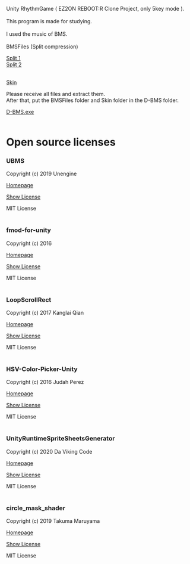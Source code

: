 Unity RhythmGame ( EZ2ON REBOOT:R Clone Project, only 5key mode ).<br/><br/>
This program is made for studying.<br/><br/>
I used the music of BMS.<br/><br/>
BMSFiles (Split compression)

[Split 1](https://drive.google.com/file/d/1MsVWi05RvcjZ_EmvcUKVaqUSgCJb3BoE/view?usp=sharing)<br/>
[Split 2](https://drive.google.com/file/d/1SoAeNFzinZbCslS-G3xqeQWSJq306WOm/view?usp=sharing)<br/><br/>

[Skin](https://drive.google.com/file/d/1wLN9Yt3oC95yDP8vXl-55fggNTez0jTw/view?usp=sharing)

Please receive all files and extract them.<br/>
After that, put the BMSFiles folder and Skin folder in the D-BMS folder.<br/>

[D-BMS.exe](https://drive.google.com/file/d/1LAnYEx5UfYaC6DMPOgXkz3w5sBLHnMae/view?usp=sharing) <br/><br/>

# Open source licenses

### UBMS

Copyright (c) 2019 Unengine

[Homepage](https://github.com/Unengine/UBMS)

[Show License](https://github.com/Unengine/UBMS/blob/master/LICENSE)

MIT License
<br/><br/>
### fmod-for-unity

Copyright (c) 2016

[Homepage](https://github.com/fmod/fmod-for-unity)

[Show License](https://github.com/fmod/fmod-for-unity/blob/2.02/LICENSE)

MIT License
<br/><br/>
### LoopScrollRect

Copyright (c) 2017 Kanglai Qian

[Homepage](https://github.com/qiankanglai/LoopScrollRect)

[Show License](https://github.com/qiankanglai/LoopScrollRect/blob/master/LICENSE)

MIT License
<br/><br/>
### HSV-Color-Picker-Unity

Copyright (c) 2016 Judah Perez

[Homepage](https://github.com/judah4/HSV-Color-Picker-Unity)

[Show License](https://github.com/judah4/HSV-Color-Picker-Unity/blob/master/LICENSE)

MIT License
<br/><br/>
### UnityRuntimeSpriteSheetsGenerator

Copyright (c) 2020 Da Viking Code

[Homepage](https://github.com/DaVikingCode/UnityRuntimeSpriteSheetsGenerator)

[Show License](https://github.com/DaVikingCode/UnityRuntimeSpriteSheetsGenerator/blob/master/LICENSE.txt)

MIT License
<br/><br/>
### circle_mask_shader

Copyright (c) 2019 Takuma Maruyama

[Homepage](https://github.com/umm/circle_mask_shader)

[Show License](https://github.com/umm/circle_mask_shader/blob/master/LICENSE.txt)

MIT License
